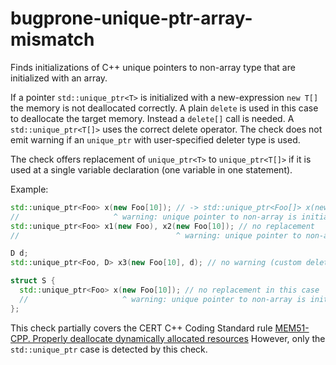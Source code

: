 # bugprone-unique-ptr-array-mismatch

Finds initializations of C++ unique pointers to non-array type that are
initialized with an array.

If a pointer `std::unique_ptr<T>` is initialized with a new-expression
`new T[]` the memory is not deallocated correctly. A plain `delete` is
used in this case to deallocate the target memory. Instead a `delete[]`
call is needed. A `std::unique_ptr<T[]>` uses the correct delete
operator. The check does not emit warning if an `unique_ptr` with
user-specified deleter type is used.

The check offers replacement of `unique_ptr<T>` to `unique_ptr<T[]>` if
it is used at a single variable declaration (one variable in one
statement).

Example:

```c++
std::unique_ptr<Foo> x(new Foo[10]); // -> std::unique_ptr<Foo[]> x(new Foo[10]);
//                     ^ warning: unique pointer to non-array is initialized with array
std::unique_ptr<Foo> x1(new Foo), x2(new Foo[10]); // no replacement
//                                   ^ warning: unique pointer to non-array is initialized with array

D d;
std::unique_ptr<Foo, D> x3(new Foo[10], d); // no warning (custom deleter used)

struct S {
  std::unique_ptr<Foo> x(new Foo[10]); // no replacement in this case
  //                     ^ warning: unique pointer to non-array is initialized with array
};
```

This check partially covers the CERT C++ Coding Standard rule
[MEM51-CPP. Properly deallocate dynamically allocated
resources](https://wiki.sei.cmu.edu/confluence/display/cplusplus/MEM51-CPP.+Properly+deallocate+dynamically+allocated+resources)
However, only the `std::unique_ptr` case is detected by this check.
